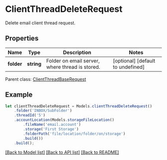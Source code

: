 # ClientThreadDeleteRequest

Delete email client thread request.             

## Properties
Name | Type | Description | Notes
---- | ---- | ----------- | -----
**folder** | **string** | Folder on email server, where thread is stored.              | [optional] [default to undefined]

 Parent class: [ClientThreadBaseRequest](ClientThreadBaseRequest.md)


## Example
```typescript
let clientThreadDeleteRequest = Models.clientThreadDeleteRequest()
    .folder('INBOX/SubFolder')
    .threadId('5')
    .accountLocation(Models.storageFileLocation()
        .fileName('email.account')
        .storage('First Storage')
        .folderPath('file/location/folder/on/storage')
        .build())
    .build();
```


[[Back to Model list]](README.md#documentation-for-models) [[Back to API list]](README.md#documentation-for-api-endpoints) [[Back to README]](README.md)
